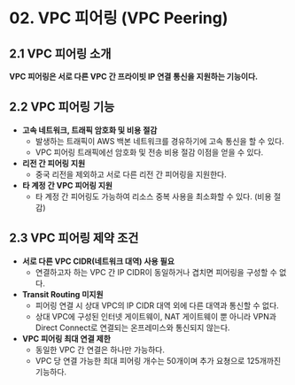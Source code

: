 # 02. VPC 피어링 (VPC Peering)

## 2.1 VPC 피어링 소개

**VPC 피어링은 서로 다른 VPC 간 프라이빗 IP 연결 통신을 지원하는 기능이다.**

## 2.2 VPC 피어링 기능

- **고속 네트워크, 트래픽 암호화 및 비용 절감**
    - 발생하는 트래픽이 AWS 백본 네트워크를 경유하기에 고속 통신을 할 수 있다.
    - VPC 피어링 트래픽에선 암호화 및 전송 비용 절감 이점을 얻을 수 있다.
- **리전 간 피어링 지원**
    - 중국 리전을 제외하고 서로 다른 리전 간 피어링을 지원한다.
- **타 계정 간 VPC 피어링 지원**
    - 타 계정 간 피어링도 가능하여 리소스 중복 사용을 최소화할 수 있다. (비용 절감)

## 2.3 VPC 피어링 제약 조건

- **서로 다른 VPC CIDR(네트워크 대역) 사용 필요**
    - 연결하고자 하는 VPC 간 IP CIDR이 동일하거나 겹치면 피어링을 구성할 수 없다.
- **Transit Routing 미지원**
    - 피어링 연결 시 상대 VPC의 IP CIDR 대역 외에 다른 대역과 통신할 수 없다.
    - 상대 VPC에 구성된 인터넷 게이트웨이, NAT 게이트웨이 뿐 아니라 VPN과 Direct Connect로 연결되는 온프레미스와 통신되지 않는다.
- **VPC 피어링 최대 연결 제한**
    - 동일한 VPC 간 연결은 하나만 가능하다.
    - VPC 당 연결 가능한 최대 피어링 개수는 50개이며 추가 요쳥으로 125개까진 기능하다.
